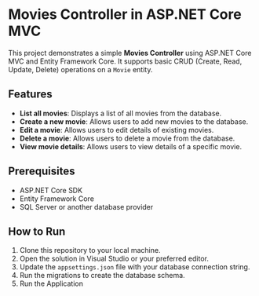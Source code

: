 # Movies Controller in ASP.NET Core MVC

This project demonstrates a simple **Movies Controller** using ASP.NET Core MVC and Entity Framework Core. It supports basic CRUD (Create, Read, Update, Delete) operations on a `Movie` entity.

## Features

- **List all movies**: Displays a list of all movies from the database.
- **Create a new movie**: Allows users to add new movies to the database.
- **Edit a movie**: Allows users to edit details of existing movies.
- **Delete a movie**: Allows users to delete a movie from the database.
- **View movie details**: Allows users to view details of a specific movie.

## Prerequisites

- ASP.NET Core SDK
- Entity Framework Core
- SQL Server or another database provider

## How to Run

1. Clone this repository to your local machine.
2. Open the solution in Visual Studio or your preferred editor.
3. Update the `appsettings.json` file with your database connection string.
4. Run the migrations to create the database schema.
5. Run the Application
